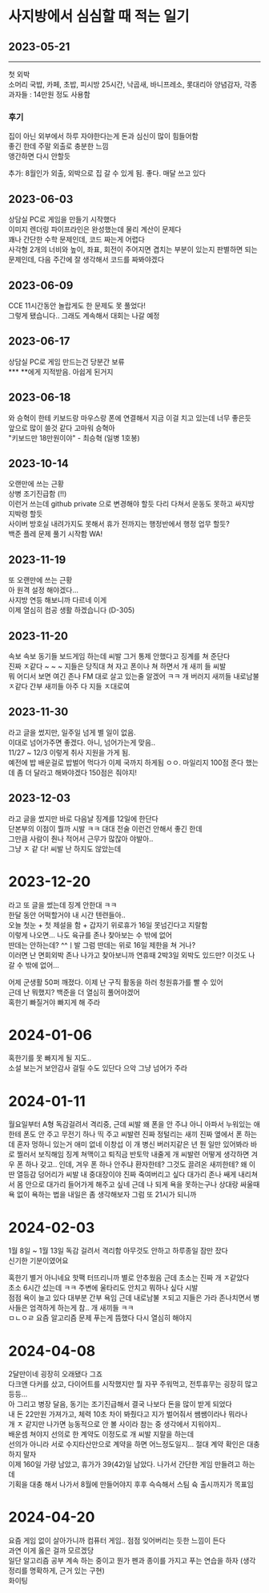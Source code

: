 # 사지방에서 심심할 때 적는 일기

## 2023-05-21 
---
첫 외박   
소머리 국밥, 카페, 초밥, 피시방 25시간, 낙곱새, 바니프레소, 롯대리아 양념감자, 각종 과자들 : 14만원 정도 사용함   

### 후기 
집이 아닌 외부에서 하루 자야한다는게 돈과 심신이 많이 힘들어함   
좋긴 한데 주말 외출로 충분한 느낌   
앵간하면 다시 안할듯
   
추가: 8월인가 외출, 외박으로 집 갈 수 있게 됨. 
좋다. 매달 쓰고 있다

## 2023-06-03
상담실 PC로 게임을 만들기 시작했다   
이미지 렌더링 파이프라인은 완성했는데 물리 계산이 문제다   
꽤나 간단한 수학 문제인데, 코드 짜는게 어렵다   
사각형 2개의 너비와 높이, 좌표, 회전이 주어지면 겹치는 부분이 있는지 판별하면 되는 문제인데, 다음 주간에 잘 생각해서 코드를 짜봐야겠다   

## 2023-06-09
CCE 11시간동안 놀랍게도 한 문제도 못 풀었다!   
그렇게 됐습니다.. 그래도 계속해서 대회는 나갈 예정 

## 2023-06-17
상담실 PC로 게임 만드는건 당분간 보류   
*** **에게 지적받음. 아쉽게 된거지

## 2023-06-18
와 승혁이 한테 키보드랑 마우스랑 폰에 연결해서 지금 이걸 치고 있는데 너무 좋은듯   
앞으로 많이 쓸것 같다 고마워 승혁아   
"키보드만 18만원이야" - 최승혁 (일병 1호봉)   

## 2023-10-14
오랜만에 쓰는 근황   
상병 조기진급함 (!!)   
이런거 쓰는데 github private 으로 변경해야 할듯
다리 다쳐서 운동도 못하고 싸지방 지박령 할듯   
사이버 방호실 내려가지도 못해서 휴가 전까지는 행정반에서 행정 업무 할듯?   
백준 플레 문제 풀기 시작함 WA!   

## 2023-11-19
또 오랜만에 쓰는 근황   
아 원격 설정 해야겠다...   
사지방 연등 해보니까 다르네 이게   
이제 열심히 컴공 생활 하겠습니다 (D-305)   

## 2023-11-20
속보 속보 동기들 보드게임 하는데 씨발 그거 통제 안했다고 징계를 쳐 준단다   
진짜 ㅈ같다 ~ ~ ~ 지들은 당직대 쳐 자고 폰이나 쳐 하면서 개 새끼 들 씨발   
뭐 어디서 보면 여긴 존나 FM 대로 살고 있는줄 알겠어 ㅋㅋ 개 버러지 새끼들 
내로남불 ㅈ같다 간부 새끼들 아주 다 지들 ㅈ대로여   

## 2023-11-30
라고 글을 썼지만, 일주일 넘게 별 일이 없음.   
이대로 넘어가주면 좋겠다. 아니, 넘어가는게 맞음..   
11/27 ~ 12/3 이렇게 취사 지원을 가게 됨.   
예전에 밥 배운걸로 밥벌어 먹다가 이제 국까지 하게됨 ㅇㅇ. 마일리지 100점 준다 했는데 좀 더 달라고 해봐야겠다 150점은 줘야지!   

## 2023-12-03
라고 글을 썼지만 바로 다음날 징계를 12일에 한단다   
단본부의 이점이 뭘까 시발 ㅋㅋ 대대 전술 이런건 안해서 좋긴 한데   
그만큼 사람이 줜나 적어서 근무가 많잖아 야발아..   
그냥 ㅈ 같 다! 씨발 난 하지도 않았는데   

# 2023-12-20   
라고 또 글을 썼는데 징계 안한대 ㅋㅋ   
한달 동안 어떡할거야 내 시간 텐련들아..   
오늘 첫눈 + 첫 제설을 함 + 갑자기 위로휴가 16일 못넘긴다고 지랄함   
이렇게 나오면... 나도 육규를 존나 찾아보는 수 밖에 없어   
딴데는 안하는데? ^^ㅣ발 그럼 딴데는 위로 16일 제한을 쳐 거나?   
이러면 난 면회외박 존나 나가고 찾아보니까 연휴때 2박3일 외박도 있드만? 이것도 나갈 수 밖에 없어...   

어제 군생활 50퍼 깨졌다. 이제 난 구직 활동을 하러 청원휴가를 빨 수 있어   
근데 난 뭐했지? 백준을 더 열심히 풀어야겠어   
혹한기 빠질거야 빠지게 해 주라   

# 2024-01-06  
혹한기를 못 빠지게 될 지도..   
소설 보는거 보안감사 걸릴 수도 있단다 으악 그냥 넘어가 주라   

# 2024-01-11
월요일부터 A형 독감걸려서 격리중, 근데 씨발 왜 폰을 안 주냐
아니 아파서 누워있는 애한테 폰도 안 주고 무전기 하나 띡 주고 씨발련 진짜 정털리는 새끼
진짜 옆에서 폰 하는데 혼자 멍하니 있는거 애미 없네 이창섭 이 개 병신 버러지같은 년
뭔 일만 있어봐라 바로 찔러서 보직해임 징계 쳐맥이고 퇴직금 반토막 내줄게 개 씨발련
어떻게 생각하면 겨우 폰 하나 갖고.. 인데, 겨우 폰 하나 안주냐 환자한테? 그것도 끌려온 새끼한테?
왜 이딴 열등감 덩어리가 씨발 내 중대장이야 
진짜 죽여버리고 싶다 대가리 존나 쌔게 내리쳐서 몸 안으로 대가리 들어가게 해주고 싶네
근데 나 되게 욕을 못하는구나 상대랑 싸울때 욕 없이 욕하는 법을 내일은 좀 생각해보자 
그럼 또 21시가 되니까

# 2024-02-03   
1월 8일 ~ 1월 13일 독감 걸려서 격리함 아무것도 안하고 하루종일 잠만 잤다   
신기한 기분이였어요

혹한기 별거 아니네요 핫팩 터뜨리니까 별로 안추웠음 근데 초소는 진짜 개 ㅈ같았다   
초소 6시간 섰는데 ㅋㅋ 주변에 울타리도 안치고 뭐하나 싶다 시발   
점점 욕이 늘고 있다 대부분 간부 욕임 근데 내로남불 ㅈ되고 
지들은 가라 존나치면서 병사들은 엄격하게 하는게 참.. 개 새끼들 ㅋㅋ   
ㅁㄴㅇㄹ 요즘 알고리즘 문제 푸는게 뜸했다 다시 열심히 해야지   

# 2024-04-08   
2달만이네 굉장히 오래됐다 그죠   
다크앤 다커를 샀고, 다이어트를 시작했지만 뭘 자꾸 주워먹고, 전투휴무는 굉장히 많고 등등...   
아 그리고 병장 달음, 동기는 조기진급해서 결국 나보다 돈을 많이 받게 되었다   
내 돈 22만원 가져가고, 체력 10초 차이 봐줬다고 지가 벌어줘서 쌤쌤이라나 뭐라나   
개 ㅈ 같지만 나가면 능동적으로 안 볼 사이라 참는 중 생각에서 지워야지..   
배운셈 쳐야지 선의로 한 계약도 이정도로 개 씨발 지랄을 하는데   
선의가 아니라 서로 수지타산만으로 계약을 하면 어느정도일지... 절대 계약 확인은 대충하지 말자   
이제 160일 가량 남았고, 휴가가 39(42)일 남았다. 나가서 간단한 게임 만들려고 하는데   
기획을 대충 해서 나가서 8월에 만들어야지 후후 슥슥해서 스팀 슉 출시까지가 목표임   

# 2024-04-20
요즘 게임 없이 살아가니까 컴퓨터 게임.. 점점 잊어버리는 듯한 느낌이 든다   
과연 이게 옳은 걸까 모르겠당   
일단 알고리즘 공부 계속 하는 중이고 뭔가 펜과 종이를 가지고 푸는 연습을 하자 (생각 정리를 명확하게, 근거 있는 구현)   
화이팅   
